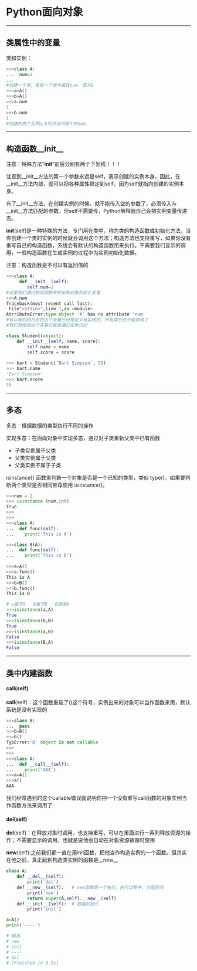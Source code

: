 # Python面向对象

---

## 类属性中的变量

类和实例：
```py
>>>class A:
...  num=1
...
#创建一个类，具有一个类中属性num，值为1
>>>a=A()
>>>b=A()
>>>a.num
1
>>>b.num
1
#创建的两个实例a,b均可访问其中的num
```

---

## 构造函数__init__

 注意：特殊方法“__init__”前后分别有两个下划线！！！
 
 注意到__init__方法的第一个参数永远是self，表示创建的实例本身，因此，在__init__方法内部，就可以把各种属性绑定到self，因为self就指向创建的实例本身。

有了__init__方法，在创建实例的时候，就不能传入空的参数了，必须传入与__init__方法匹配的参数，但self不需要传，Python解释器自己会把实例变量传进去。

__init__(self)是一种特殊的方法，专门用在类中，称为类的构造函数或初始化方法，当你创建一个类的实例的时候就会调用这个方法；构造方法也支持重写，如果你没有重写自己的构造函数，系统会有默认的构造函数用来执行。不需要我们显示的调用，一般构造函数在生成实例的过程中为实例初始化数据。

注意：构造函数是不可以有返回值的

```py
>>>class A:
     def __init__(self):
        self.num=1
#这里我们通过构造函数来给实例对象初始化变量
>>>A.num
Traceback(most recent call last):
 File"<stdin>",line 1,in <module>
AtrributeError:type object 'A' has no attribute 'num'
#可以看到因为现在这个变量已经是定义给实例的，所有类已经不能使用了
#我们想使用这个变量只能是通过实例访问

```

```py
class Student(object):
    def __init__(self, name, score):
        self.name = name
        self.score = score
        
>>> bart = Student('Bart Simpson', 59)
>>> bart.name
'Bart Simpson'
>>> bart.score
59        
```

---

## 多态

多态：根据数据的类型执行不同的操作

实现多态：在面向对象中实现多态，通过对子类重新父类中已有函数

- 子类实例属于父类
- 父类实例属于父类
- 父类实例不属于子类

isinstance() 函数来判断一个对象是否是一个已知的类型，类似 type()。如果要判断两个类型是否相同推荐使用 isinstance()。

```py
>>>num = 2
>>> isinstance (num,int)
True
>>>
>>>
>>>class A:
...  def func(self):
...    print('This is A')

>>>class B(A):
...  def func(self):
...    print('This is B')
 
>>>a=A()
>>>a.func()
This is A
>>>b=B()
>>>b.func()
This is B

# a属于A   b属于B   B继承A
>>>isinstance(a,A)
True
>>>isinstance(b,B)
True
>>>isinstance(a,B)
False
>>>isinstance(B,A)
False
```

---

## 类中内建函数

#### __call__(self)

__call__(self)：这个函数重载了()这个符号，实例出来的对象可以当作函数来用，默认系统是没有实现的

```py
>>>class B:
...  pass
>>>b=B()
>>>b()
TypError:'B' object is not callable
>>>
>>>
>>>class A:
...  def __call__(self):
...    print('AAA')
>>>a=A()
>>>a()
AAA
```

我们经常遇到的这个callable错误就说明你把一个没有重写call函数的对象实例当作函数方法来调用了

#### __del__(self)

__del__(self)：在释放对象时调用，也支持重写，可以在里面进行一系列释放资源的操作；不需要显示的调用，也就是说他会自动在对象资源销毁时使用

__new__(self):之前我们都一直在用init函数，把他当作构造实例的一个函数。但其实在他之前，真正起到构造类实例的函数是__new__

```py
class A:
    def __del__(self):
        print('del')
    def __new__(self):   # new函数第一个执行，执行过程中，分配空间
        print('new')
        return super(A,self).__new__(self)
    def __init__(self):  # 数据初始化
        print('init')

a=A()
print('----')

# 输出
# new
# init
# ----
# del
# [Finished in 0.1s]

```


